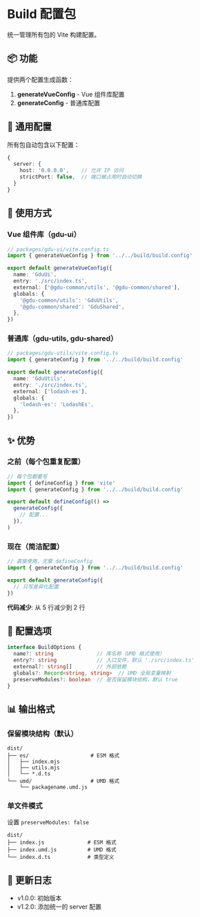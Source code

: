 # Build 配置包

统一管理所有包的 Vite 构建配置。

## 📦 功能

提供两个配置生成函数：

1. **generateVueConfig** - Vue 组件库配置
2. **generateConfig** - 普通库配置

## 🔧 通用配置

所有包自动包含以下配置：

```typescript
{
  server: {
    host: '0.0.0.0',    // 允许 IP 访问
    strictPort: false,  // 端口被占用时自动切换
  }
}
```

## 📝 使用方式

### Vue 组件库（gdu-ui）

```typescript
// packages/gdu-ui/vite.config.ts
import { generateVueConfig } from '../../build/build.config'

export default generateVueConfig({
  name: 'GduUi',
  entry: './src/index.ts',
  external: ['@gdu-common/utils', '@gdu-common/shared'],
  globals: {
    '@gdu-common/utils': 'GduUtils',
    '@gdu-common/shared': 'GduShared',
  },
})
```

### 普通库（gdu-utils, gdu-shared）

```typescript
// packages/gdu-utils/vite.config.ts
import { generateConfig } from '../../build/build.config'

export default generateConfig({
  name: 'GduUtils',
  entry: './src/index.ts',
  external: ['lodash-es'],
  globals: {
    'lodash-es': 'LodashEs',
  },
})
```

## ✨ 优势

### 之前（每个包重复配置）

```typescript
// 每个包都要写
import { defineConfig } from 'vite'
import { generateConfig } from '../../build/build.config'

export default defineConfig(() =>
  generateConfig({
    // 配置...
  }),
)
```

### 现在（简洁配置）

```typescript
// 直接使用，无需 defineConfig
import { generateConfig } from '../../build/build.config'

export default generateConfig({
  // 只写差异化配置
})
```

**代码减少**: 从 5 行减少到 2 行

## 🎯 配置选项

```typescript
interface BuildOptions {
  name?: string              // 库名称（UMD 格式使用）
  entry?: string             // 入口文件，默认 './src/index.ts'
  external?: string[]        // 外部依赖
  globals?: Record<string, string>  // UMD 全局变量映射
  preserveModules?: boolean  // 是否保留模块结构，默认 true
}
```

## 📊 输出格式

### 保留模块结构（默认）

```
dist/
├── es/                    # ESM 格式
│   ├── index.mjs
│   ├── utils.mjs
│   └── *.d.ts
└── umd/                   # UMD 格式
    └── packagename.umd.js
```

### 单文件模式

设置 `preserveModules: false`

```
dist/
├── index.js              # ESM 格式
├── index.umd.js          # UMD 格式
└── index.d.ts            # 类型定义
```

## 🔄 更新日志

- v1.0.0: 初始版本
- v1.2.0: 添加统一的 server 配置


